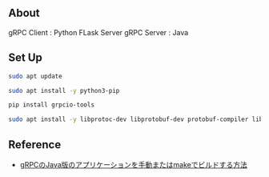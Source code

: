 ## About

gRPC Client : Python FLask Server
gRPC Server : Java

## Set Up

```bash
sudo apt update

sudo apt install -y python3-pip

pip install grpcio-tools

sudo apt install -y libprotoc-dev libprotobuf-dev protobuf-compiler libgrpc-java protobuf-compiler-grpc-java-plugin libgoogle-common-protos-java libguava-java libnetty-java libperfmark-java
```

## Reference 

- [gRPCのJava版のアプリケーションを手動またはmakeでビルドする方法](https://mikio.hatenablog.com/entry/2021/10/23/160940)
